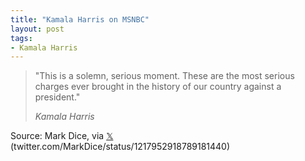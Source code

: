 ```yaml
---
title: "Kamala Harris on MSNBC"
layout: post
tags:
- Kamala Harris
---
```


> "This is a solemn, serious moment. These are the most serious charges ever brought in the history of our country against a president."
>
> <cite>Kamala Harris</cite>

Source: Mark Dice, via [𝕏](https://x.com) (twitter.com/MarkDice/status/1217952918789181440)
